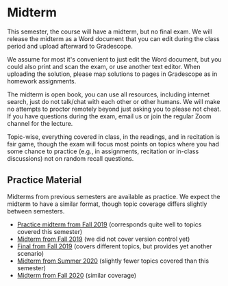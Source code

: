 # Midterm

This semester, the course will have a midterm, but no final exam. We will release the midterm as a Word document that you can edit during the class period and upload afterward to Gradescope.

We assume for most it's convenient to just edit the Word document, but you could also print and scan the exam, or use another text editor. When uploading the solution, please map solutions to pages in Gradescope as in homework assignments.

The midterm is open book, you can use all resources, including internet search, just do not talk/chat with each other or other humans. We will make no attempts to proctor remotely beyond just asking you to please not cheat. If you have questions during the exam, email us or join the regular Zoom channel for the lecture.

Topic-wise, everything covered in class, in the readings, and in recitation is fair game, though the exam will focus most points on topics where you had some chance to practice (e.g., in assignments, recitation or in-class discussions) not on random recall questions.

## Practice Material

Midterms from previous semesters are available as practice. We expect the midterm to have a similar format, though topic coverage differs slightly between semesters.

* [Practice midterm from Fall 2019](https://github.com/ckaestne/seai/blob/F2019/other_material/practice_midterm.pdf) (corresponds quite well to topics covered this semester)
* [Midterm from Fall 2019](https://github.com/ckaestne/seai/blob/F2019/other_material/midterm.pdf) (we did not cover version control yet)
* [Final from Fall 2019](https://github.com/ckaestne/seai/blob/F2019/other_material/final_exam.pdf) (covers different topics, but provides yet another scenario)
* [Midterm from Summer 2020](https://github.com/ckaestne/seai/blob/S2020/exams/midterm.pdf) (slightly fewer topics covered than this semester)
* [Midterm from Fall 2020](https://github.com/ckaestne/seai/blob/F2020/exams/midterm_f20.pdf) (similar coverage)

